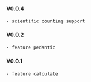 #### V0.0.4
    - scientific counting support
#### V0.0.2
    - feature pedantic

#### V0.0.1
    - feature calculate
